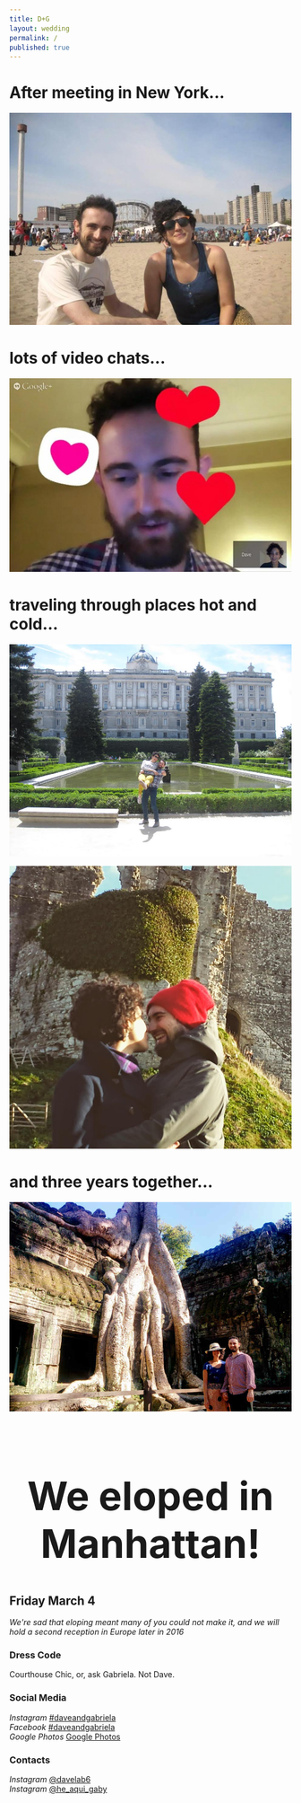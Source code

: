 ```yaml
---
title: D+G
layout: wedding
permalink: /
published: true
---
```


# After meeting in New York...

![(here we are in Coney Island, 2013)](images/2013-coneyisland.jpg)

# lots of video chats...

![(an early Hangouts call, 2013)](images/2013-gchat.jpg)

# traveling through places hot and cold...

![(madrid palace, 2014)](images/2014-spain.jpg)

![(corfe castle, 2014)](images/2014-christmas.jpg)

# and three years together...

![(siam reap, cambodia, 2015)](images/2015-cambodia.jpg)

<h1 style="font-size: 5em; text-align: center; margin-top: 1.5em; ">We eloped in Manhattan!</h1>

## Friday March 4

*We're sad that eloping meant many of you could not make it, and we will hold a second reception in Europe later in 2016*

### Dress Code

Courthouse Chic, or, ask Gabriela. 
Not Dave.
 
### Social Media

<i class="fa fa-instagram"><span>Instagram</span></i> [#daveandgabriela](https://www.instagram.com/explore/tags/daveandgabriela)  
<i class="fa fa-facebook-square"><span>Facebook</span></i> [#daveandgabriela](https://www.facebook.com/search/top/?q=%23daveandgabriela)  
<i class="fa fa-google"><span>Google Photos</span></i> [Google Photos](https://goo.gl/photos/nyCcJaHQS6GMRa47A)

### Contacts

<i class="fa fa-instagram"><span>Instagram</span></i> [@davelab6](https://instagram.com/davelab6)  
<i class="fa fa-instagram"><span>Instagram</span></i> [@he_aqui_gaby](https://instagram.com/he_aqui_gaby)
